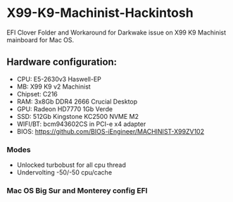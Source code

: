 # X99-K9-Machinist-Hackintosh
EFI Clover Folder and Workaround for Darkwake issue on X99 K9 Machinist mainboard for Mac OS. 

## Hardware configuration:
* CPU: E5-2630v3 Haswell-EP
* MB: X99 K9 v2 Machinist
* Chipset: C216
* RAM: 3x8Gb DDR4 2666 Crucial Desktop
* GPU: Radeon HD7770 1Gb Verde
* SSD: 512Gb Kingstone KC2500 NVME M2
* WIFI/BT: bcm943602CS in PCI-e x4 adapter
* BIOS: https://github.com/BIOS-iEngineer/MACHINIST-X99ZV102

### Modes

* Unlocked turbobust for all cpu thread
* Undervolting -50/-50 cpu/cache

### Mac OS Big Sur and Monterey config EFI
